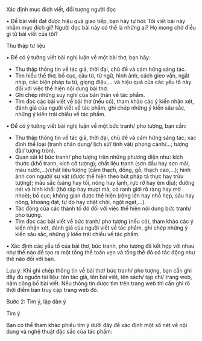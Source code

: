 Xác định mục đích viết, đối tượng người đọc

• Để bài viết đạt được hiệu quả giao tiếp, bạn hãy tự hỏi: Tôi viết bài này nhằm mục đích gì? Người đọc bài này có thể là những ai? Họ mong chờ điều gì từ bài viết của tôi?

Thu thập tư liệu

• Để có ý tưởng viết bài nghị luận về một bài thơ, bạn hãy:
- Thu thập thông tin về tác giả, thời đại, chủ đề và cảm hứng sáng tác.
- Tìm hiểu thể thơ, bố cục, câu từ, từ ngữ, hình ảnh, cách gieo vần, ngắt nhịp, các biện pháp tu từ, giọng điệu,... và hiệu quả của các yếu tố này đối với việc thể hiện nội dung bài thơ.
- Ghi chép những suy nghĩ của bản thân về tác phẩm.
- Tìm đọc các bài viết về bài thơ (nếu có), tham khảo các ý kiến nhận xét, đánh giá của người viết về tác phẩm, ghi chép những ý kiến sâu sắc, những ý kiến trái chiều về tác phẩm.

• Để có ý tưởng viết bài nghị luận về một bức tranh/ pho tượng, bạn cần:
- Thu thập thông tin về tác giả, thời đại, chủ đề và cảm hứng sáng tác; xác định thể loại (tranh chân dung/ lịch sử/ tĩnh vật/ phong cảnh/...; tượng đài/ tượng tròn).
- Quan sát kĩ bức tranh/ pho tượng trên những phương diện như: kích thước (khổ tranh, kích cỡ tượng); chất liệu tranh (sơn dầu hay sơn mài, màu nước,...)/chất liệu tượng (cẩm thạch, đồng, gỗ, thạch cao,...); hình ảnh con người/ sự vật (được thể hiện theo bút pháp tả thực hay trừu tượng); màu sắc (sáng hay tối, nóng hay lạnh, rực rỡ hay êm dịu); đường nét và hình khối (thô ráp hay mượt mà, có ranh giới rõ ràng hay mờ nhoè); bố cục; không gian được thể hiện (rộng lớn hay nhỏ hẹp, sâu hay nông, khoáng đạt, tự do hay chật chội, ngột ngạt,...).
- Tác động của các thành tố đó đối với việc thể hiện nội dung bức tranh/ pho tượng.
- Tìm đọc các bài viết về bức tranh/ pho tượng (nếu có), tham khảo các ý kiến nhận xét, đánh giá của người viết về tác phẩm, ghi chép những ý kiến sâu sắc, những ý kiến trái chiều về tác phẩm.

• Xác định các yếu tố của bài thơ, bức tranh, pho tượng đã kết hợp với nhau như thế nào để tạo ra một tổng thể toàn vẹn và tổng thể đó có tác động như thế nào đối với bạn.

Lưu ý: Khi ghi chép thông tin về bài thơ/ bức tranh/ pho tượng, bạn cần ghi đầy đủ nguồn tài liệu: tên tác giả, tên bài viết, tên sách/ tạp chí/ trang web, năm công bố bài viết. Nếu thông tin được tìm trên trang web thì cần ghi rõ thời điểm bạn truy cập trang web đó.

Bước 2: Tìm ý, lập dàn ý

Tìm ý

Bạn có thể tham khảo phiếu tìm ý dưới đây để xác định một số nét về nội dung và nghệ thuật đặc sắc của tác phẩm: